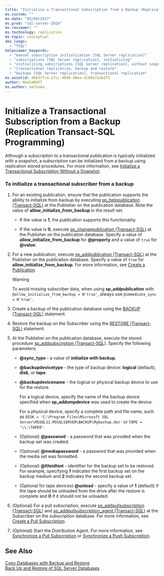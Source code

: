 ```yaml
---
title: "Initialize a Transactional Subscription from a Backup (Replication Transact-SQL Programming) | Microsoft Docs"
ms.custom: ""
ms.date: "03/09/2017"
ms.prod: "sql-server-2014"
ms.reviewer: ""
ms.technology: replication
ms.topic: conceptual
dev_langs: 
  - "TSQL"
helpviewer_keywords: 
  - "manual subscription initialization [SQL Server replication]"
  - "subscriptions [SQL Server replication], initializing"
  - "initializing subscriptions [SQL Server replication], without snapshots"
  - "transactional replication, backup and restore"
  - "backups [SQL Server replication], transactional replication"
ms.assetid: d0637fc4-27cc-4046-98ea-dc86b7a3bd75
author: MashaMSFT
ms.author: mathoma
---
```

# Initialize a Transactional Subscription from a Backup (Replication Transact-SQL Programming)
  Although a subscription to a transactional publication is typically initialized with a snapshot, a subscription can be initialized from a backup using replication stored procedures. For more information, see [Initialize a Transactional Subscription Without a Snapshot](initialize-a-transactional-subscription-without-a-snapshot.md).  
  
### To initialize a transactional subscriber from a backup  
  
1.  For an existing publication, ensure that the publication supports the ability to initialize from backup by executing [sp_helppublication &#40;Transact-SQL&#41;](/sql/relational-databases/system-stored-procedures/sp-helppublication-transact-sql) at the Publisher on the publication database. Note the value of **allow_initialize_from_backup** in the result set.  
  
    -   If the value is **1**, the publication supports this functionality.  
  
    -   If the value is **0**, execute [sp_changepublication &#40;Transact-SQL&#41;](/sql/relational-databases/system-stored-procedures/sp-changepublication-transact-sql) at the Publisher on the publication database. Specify a value of **allow_initialize_from_backup** for **\@property** and a value of `true` for **\@value**.  
  
2.  For a new publication, execute [sp_addpublication &#40;Transact-SQL&#41;](/sql/relational-databases/system-stored-procedures/sp-addpublication-transact-sql) at the Publisher on the publication database. Specify a value of `true` for **allow_initialize_from_backup**. For more information, see [Create a Publication](publish/create-a-publication.md).  
  
    > [!WARNING]  
    >  To avoid missing subscriber data, when using **sp_addpublication** with `@allow_initialize_from_backup = N'true'`, always use `@immediate_sync = N'true'`.  
  
3.  Create a backup of the publication database using the [BACKUP &#40;Transact-SQL&#41;](/sql/t-sql/statements/backup-transact-sql) statement.  
  
4.  Restore the backup on the Subscriber using the [RESTORE &#40;Transact-SQL&#41;](/sql/t-sql/statements/restore-statements-transact-sql) statement.  
  
5.  At the Publisher on the publication database, execute the stored procedure [sp_addsubscription &#40;Transact-SQL&#41;](/sql/relational-databases/system-stored-procedures/sp-addsubscription-transact-sql). Specify the following parameters:  
  
    -   **\@sync_type** - a value of **initialize with backup**.  
  
    -   **\@backupdevicetype** - the type of backup device: **logical** (default), **disk**, or **tape**.  
  
    -   **\@backupdevicename** - the logical or physical backup device to use for the restore.  
  
         For a logical device, specify the name of the backup device specified when **sp_addumpdevice** was used to create the device.  
  
         For a physical device, specify a complete path and file name, such as `DISK = 'C:\Program Files\Microsoft SQL Server\MSSQL12.MSSQLSERVER\BACKUP\Mybackup.dat'` or `TAPE = '\\.\TAPE0'`.  
  
    -   (Optional) **\@password** - a password that was provided when the backup set was created.  
  
    -   (Optional) **\@mediapassword** - a password that was provided when the media set was formatted.  
  
    -   (Optional) **\@fileidhint** - identifier for the backup set to be restored. For example, specifying **1** indicates the first backup set on the backup medium and **2** indicates the second backup set.  
  
    -   (Optional for tape devices) **\@unload** - specify a value of **1** (default) if the tape should be unloaded from the drive after the restore is complete and **0** if it should not be unloaded.  
  
6.  (Optional) For a pull subscription, execute [sp_addpullsubscription &#40;Transact-SQL&#41;](/sql/relational-databases/system-stored-procedures/sp-addpullsubscription-transact-sql) and [sp_addpullsubscription_agent &#40;Transact-SQL&#41;](/sql/relational-databases/system-stored-procedures/sp-addpullsubscription-agent-transact-sql) at the Subscriber on the subscription database. For more information, see [Create a Pull Subscription](create-a-pull-subscription.md).  
  
7.  (Optional) Start the Distribution Agent. For more information, see [Synchronize a Pull Subscription](synchronize-a-pull-subscription.md) or [Synchronize a Push Subscription](synchronize-a-push-subscription.md).  
  
## See Also  
 [Copy Databases with Backup and Restore](../databases/copy-databases-with-backup-and-restore.md)   
 [Back Up and Restore of SQL Server Databases](../backup-restore/back-up-and-restore-of-sql-server-databases.md)  
  
  

